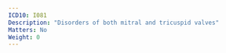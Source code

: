 ```yaml
---
ICD10: I081
Description: "Disorders of both mitral and tricuspid valves"
Matters: No
Weight: 0
---
```

